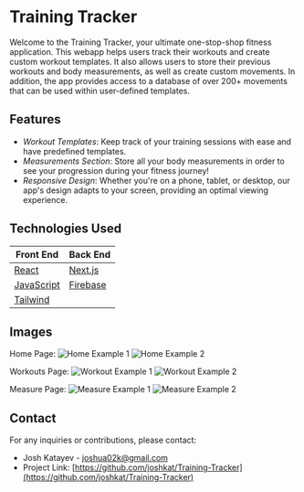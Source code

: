 # Training Tracker

Welcome to the Training Tracker, your ultimate one-stop-shop fitness application. This webapp helps users track their workouts and create custom workout templates. It also allows users to store their previous workouts and body measurements, as well as create custom movements. In addition, the app provides access to a database of over 200+ movements that can be used within user-defined templates.

## Features

- _Workout Templates_: Keep track of your training sessions with ease and have predefined templates.
- _Measurements Section_: Store all your body measurements in order to see your progression during your fitness journey!
- _Responsive Design_: Whether you're on a phone, tablet, or desktop, our app's design adapts to your screen, providing an optimal viewing experience.

## Technologies Used

| Front End                                                             | Back End                              |
| --------------------------------------------------------------------- | ------------------------------------- |
| [React](https://react.dev/)                                           | [Next.js](https://nextjs.org/)        |
| [JavaScript](https://developer.mozilla.org/en-US/docs/Web/JavaScript) | [Firebase](https://www.firebase.com/) |
| [Tailwind](https://tailwindcss.com/)                                  |                                       |

## Images

Home Page:
![Home Example 1](/public/README/mobile_home.png)
![Home Example 2](/public/README/desktop_home.png)

Workouts Page:
![Workout Example 1](/public/README/mobile_workouts.png)
![Workout Example 2](/public/README/desktop_workouts.png)

Measure Page:
![Measure Example 1](/public/README/mobile_measure.png)
![Measure Example 2](/public/README/desktop_measure.png)

## Contact

For any inquiries or contributions, please contact:

- Josh Katayev - joshua02k@gmail.com
- Project Link: [https://github.com/joshkat/Training-Tracker](https://github.com/joshkat/Training-Tracker)
